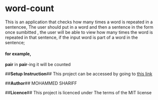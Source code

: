 # word-count
This is an application that checks how many times a word is repeated in a sentencee, The user should put in a word and then a sentence in the form once sumbitted , the user will be able to view how many times the word is repeated in that sentence, if the input word is part of a word in the sentence;
#### for example,
**pair** in **pair**-ing it will be counted

##**Setup Instruction**##
 This project can be accessed by going to [this link](https://guarded-tor-19199.herokuapp.com/)

##**Author**##
MOHAMMED SHARIFF

##**Licence**##
This project is licenced under The terms of the MIT license
